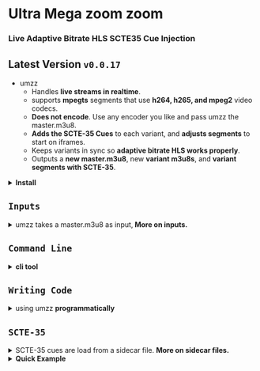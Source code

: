 # Ultra Mega zoom zoom

### Live Adaptive Bitrate HLS SCTE35 Cue Injection 
## Latest Version `v0.0.17`

* umzz
     * Handles __live streams in realtime__.
     * supports __mpegts__ segments that use __h264, h265, and mpeg2__ video codecs.
     * __Does not encode__. Use any encoder you like and pass umzz the master.m3u8.
     * __Adds the SCTE-35 Cues__ to each variant, and __adjusts segments__ to start on iframes.
     * Keeps variants in sync so __adaptive bitrate HLS works properly__.
     * Outputs a __new master.m3u8__, new __variant m3u8s__, and __variant segments with SCTE-35__.




<details><summary><b>Install</b></summary>
    
```lua
    python3 -mpip install umzz
```
 * and / or 

```lua
    pypy3 -mpip install umzz
```
    
</details>    


## `Inputs`

<details> <summary> umzz takes a master.m3u8 as input,<B> More on inputs.</B> </summary>

##### Don't use a master.m3u8 over a network, 
<br>it will have problems. You're trying to download 
<br>and parse all the renditions at the same time. 
<br> Instead use ffmpeg to pull one rendition off the network
<br>and use it to  create a new local master.m3u8.
<br> This is the faster way to do it

* something like
  
```smalltalk
ffmpeg  -re -copyts    
-i https://example.com/rendition4.m3u8  \ 
-g 30 -r 30 -flags +cgop \         
-c:v libx264 -preset faster \       
-b:v:0 2500k -b:v:1 256k  \          
-filter:v:0 scale=1920:1080 -filter:v:1 scale=512:288 \
-c:a aac -b:a 64k \                          
-map 0:v -map 0:a -map 0:v -map 0:a  \ 
-f hls -var_stream_map "v:0,a:0 v:1,a:1" \
-master_pl_name master.m3u8   \
fu3/mo_%v.m3u8  
```

* While ffmpeg is working, wait a few seconds and then startup umzz.
  ```lua
  umzz -i fu3/master.m3u8 -s my_sidecar.txt -l
  ```
* and you'll be good to go.



</details>  


## `Command Line`    


<details><summary><b>cli tool</b></summary>

```smalltalk
usage: umzz [-h] [-i INPUT] [-c] [-d] [-l] [-n] [-o OUTPUT_DIR] [-p] [-r]
            [-s SIDECAR_FILE] [-S] [-t TIME] [-T HLS_TAG] [-w WINDOW_SIZE]
            [-v]

optional arguments:
  -h, --help            show this help message and exit

  -i INPUT, --input INPUT
                        Input source, like /home/a/vid.ts or
                        udp://@235.35.3.5:3535 or https://futzu.com/xaa.ts or
                        https://example.com/not_a_master.m3u8 [default: stdin]

  -c, --continue_m3u8   Resume writing index.m3u8 [default:False]

  -d, --delete          delete segments (enables --live) [default:False]

  -l, --live            Flag for a live event (enables sliding window m3u8)
                        [default:False]

  -n, --no_discontinuity
                        Flag to disable adding #EXT-X-DISCONTINUITY tags at
                        splice points [default:False]

  -o OUTPUT_DIR, --output_dir OUTPUT_DIR
                        Directory for segments and index.m3u8 (created if
                        needed) [default:'.']

  -p, --program_date_time
                        Flag to add Program Date Time tags to index.m3u8 (
                        enables --live) [default:False]

  -r, --replay          Flag for replay aka looping (enables --live,--delete)
                        [default:False]

  -s SIDECAR_FILE, --sidecar_file SIDECAR_FILE
                        Sidecar file of SCTE-35 (pts,cue) pairs.[default:None]

  -S, --shulga          Flag to enable Shulga iframe detection mode
                        [default:False]

  -t TIME, --time TIME  Segment time in seconds [default:2]

  -T HLS_TAG, --hls_tag HLS_TAG
                        x_scte35, x_cue, x_daterange, or x_splicepoint
                        [default:x_cue]

  -w WINDOW_SIZE, --window_size WINDOW_SIZE
                        sliding window size (enables --live) [default:5]

  -v, --version         Show version
```


</details>


## `Writing Code`
<details> <summary>using umzz <B>programmatically</B>


</summary>



```py3
    from umzz import do, argue

    args =argue()

    args.input = "/home/a/slow/master.m3u8"
    args.live = True
    args.replay = True
    args.sidecar_file="sidecar.txt"
    args.output_dir = "out-stuff"

    do(args)
```

* set any command line options programmatically with args.
* the vars in args correspond to the long_names of the cli tool.
* the vars in args can be access via dot notation
* these are the defaults returned from argue() .

|  vars in args    |  default value |
|------------------|----------------|
| input            |sys.stdin.buffer|
| continue_m3u8    |   False        |
| delete           |   False        |
| live             |   False        |
| no_discontinuity |   False        |
| output_dir       |    '.'         |
| program_date_time|   False        |
| replay           |   False        |
| sidecar_file     |   None         |
| shulga           |   False        |
| time             |     2          |
| hls_tags         |  'x_cue'       |
| window_size      |     5          |
   


</details>

## `SCTE-35`
<details> <summary>SCTE-35 cues are load from a sidecar file. <b>More on sidecar files.<b> </summary>

Sidecar Cues will be handled the same as SCTE35 cues from a video stream.   
line format for text file  `insert_pts, cue`
       
pts is the insert time for the cue, A four second preroll is standard. 
cue can be base64,hex, int, or bytes
     
  ```smalltalk
  a@debian:~/umzz$ cat sidecar.txt
  
  38103.868589, /DAxAAAAAAAAAP/wFAUAAABdf+/+zHRtOn4Ae6DOAAAAAAAMAQpDVUVJsZ8xMjEqLYemJQ== 
  38199.918911, /DAsAAAAAAAAAP/wDwUAAABef0/+zPACTQAAAAAADAEKQ1VFSbGfMTIxIxGolm0= 

      
```
  ```smalltalk
  umzz -i  noscte35-master.m3u8  -s sidecar.txt 
  ```
#### You can do dynamic cue injection with a `Sidecar file`
   ```js
   touch sidecar.txt
   
   umzz -i master.m3u8 -s sidecar.txt 
   
   # Open another terminal and printf cues into sidecar.txt
   
   printf '38103.868589, /DAxAAAAAAAAAP/wFAUAAABdf+/+zHRtOn4Ae6DOAAAAAAAMAQpDVUVJsZ8xMjEqLYemJQ==\n' > sidecar.txt
   
   ```
#### `Sidecar files` can now accept 0 as the PTS insert time for Splice Immediate. 
 
 

#### Specify 0 as the insert time,  the cue will be insert at the start of the next segment.

 ```js
 printf '0,/DAhAAAAAAAAAP/wEAUAAAAJf78A/gASZvAACQAAAACokv3z\n' > sidecar.txt

 ```
 
 ####  A CUE-OUT can be terminated early using a `sidecar file`.
> While umzz is running, in the middle of a CUE-OUT send a splice insert
 > with the out_of_network_indicator flag not set 
 > and the splice immediate flag set.

 ```js
 printf '0,/DAcAAAAAAAAAP/wCwUAAAABfx8AAAEAAAAA3r8DiQ==\n' > sidecar.txt
```
*  It will cause the CUE-OUT to end at the next segment start for all of the variants.
 ```js
#EXT-X-CUE-OUT 13.4
./seg5.ts:	start:112.966667	end:114.966667	duration:2.233334
#EXT-X-CUE-OUT-CONT 2.233334/13.4
./seg6.ts:	start:114.966667	end:116.966667	duration:2.1
#EXT-X-CUE-OUT-CONT 4.333334/13.4
./seg7.ts:	start:116.966667	end:118.966667	duration:2.0
#EXT-X-CUE-OUT-CONT 6.333334/13.4
./seg8.ts:	start:117.0	        end:119.0	duration:0.033333
#EXT-X-CUE-IN None
./seg9.ts:	start:119.3	        end:121.3	duration:2.3

``` 
    
</details>

    
<details><summary> Quick Example </summary>
    
 
* if you have a master.m3u8 like 

```js
a@debian:~/umzz$ cat ~/stuff/master.m3u8
#EXTM3U
#EXT-X-VERSION:6
#EXT-X-STREAM-INF:BANDWIDTH=83222,RESOLUTION=864x486,CODECS="avc1.42c01f,mp4a.40.2"
stream_0.m3u8

#EXT-X-STREAM-INF:BANDWIDTH=83222,RESOLUTION=1280x720,CODECS="avc1.42c01f,mp4a.40.2"
stream_1.m3u8

#EXT-X-STREAM-INF:BANDWIDTH=83222,RESOLUTION=640x360,CODECS="avc1.42c01e,mp4a.40.2"
stream_2.m3u8
```

* and you want to add a splice insert  at PTS 13140.123456, create a sidecar file and add the following line.
```js 
a@debian:~/umzz$ cat sidecar.txt
13140.123456,/DAhAAAAAAAAAP/wEAUAAAAJf78A/gASZvAACQAAAACokv3z
```
* then run this. 
```js

a@debian:~/umzz$ umzz -i ~/stuff/master.m3u8 -s sidecar.txt -o fu
```
* in the base dir fu is the new HLS with SCTE-35 
```js
a@debian:~/umzz$ ls -ald fu/* fu/*/index.m3u8
drwxr-xr-x 1 a a 1816 Apr  9 06:07 fu/0
-rw-r--r-- 1 a a 3171 Apr  9 06:07 fu/0/index.m3u8
drwxr-xr-x 1 a a 1816 Apr  9 06:07 fu/1
-rw-r--r-- 1 a a 3171 Apr  9 06:07 fu/1/index.m3u8
drwxr-xr-x 1 a a 1816 Apr  9 06:07 fu/2
-rw-r--r-- 1 a a 3171 Apr  9 06:07 fu/2/index.m3u8
-rw-r--r-- 1 a a  320 Apr  9 06:07 fu/master.m3u8
```
    
</details>    
